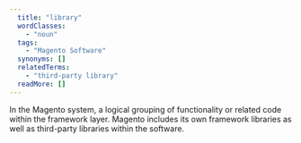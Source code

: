 ```yaml
---
  title: "library"
  wordClasses: 
    - "noun"
  tags: 
    - "Magento Software"
  synonyms: []
  relatedTerms: 
    - "third-party library"
  readMore: []
---
```

In the Magento system, a logical grouping of functionality or related code within the framework layer. Magento includes its own framework libraries as well as third-party libraries within the software.
